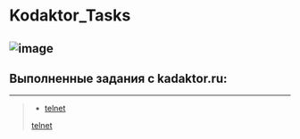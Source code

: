 # Kodaktor_Tasks
![image](https://user-images.githubusercontent.com/44378669/72217498-aecb6b00-353f-11ea-8834-3fdd638783ad.png)
---------------------------------
## Выполненные задания с kadaktor.ru:
---------------------------------
> * [telnet](https://github.com/Legabog/Kodaktor_Tasks/tree/telnet)
>
> [telnet](https://github.com/Legabog/Kodaktor_Tasks/tree/telnet)

